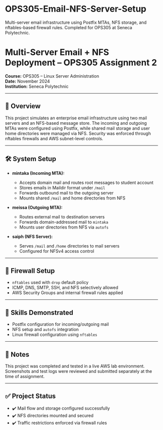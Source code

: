 # OPS305-Email-NFS-Server-Setup
Multi-server email infrastructure using Postfix MTAs, NFS storage, and nftables-based firewall rules. Completed for OPS305 at Seneca Polytechnic.
# Multi-Server Email + NFS Deployment – OPS305 Assignment 2

**Course:** OPS305 – Linux Server Administration  
**Date:** November 2024  
**Institution:** Seneca Polytechnic

---

## 🧠 Overview
This project simulates an enterprise email infrastructure using two mail servers and an NFS-based message store. The incoming and outgoing MTAs were configured using Postfix, while shared mail storage and user home directories were managed via NFS. Security was enforced through nftables firewalls and AWS subnet-level controls.

---

## 🛠️ System Setup
- **mintaka (Incoming MTA):**  
  - Accepts domain mail and routes root messages to student account  
  - Stores emails in Maildir format under `/mail`  
  - Forwards outbound mail to the outgoing server  
  - Mounts shared `/mail` and home directories from NFS

- **meissa (Outgoing MTA):**  
  - Routes external mail to destination servers  
  - Forwards domain-addressed mail to `mintaka`  
  - Mounts user directories from NFS via `autofs`

- **saiph (NFS Server):**  
  - Serves `/mail` and `/home` directories to mail servers  
  - Configured for NFSv4 access control

---

## 🔐 Firewall Setup
- `nftables` used with `drop` default policy  
- ICMP, DNS, SMTP, SSH, and NFS selectively allowed  
- AWS Security Groups and internal firewall rules applied

---

## 🧠 Skills Demonstrated
- Postfix configuration for incoming/outgoing mail  
- NFS setup and `autofs` integration  
- Linux firewall configuration using `nftables`

---

## 📂 Notes
This project was completed and tested in a live AWS lab environment. Screenshots and test logs were reviewed and submitted separately at the time of assignment.

---

## ✅ Project Status
- ✔️ Mail flow and storage configured successfully  
- ✔️ NFS directories mounted and secured  
- ✔️ Traffic restrictions enforced via firewall rules
